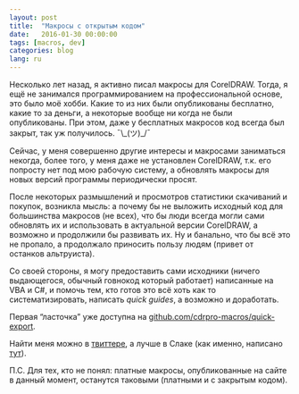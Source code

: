 ```yaml
---
layout: post
title:  "Макросы с открытым кодом"
date:   2016-01-30 00:00:00
tags: [macros, dev]
categories: blog
lang: ru
---
```


Несколько лет назад, я активно писал макросы для CorelDRAW. Тогда, я ещё не занимался программированием на профессиональной основе, это было моё хобби. Какие то из них были опубликованы бесплатно, какие то за деньги, а некоторые вообще ни когда не были опубликованы. При этом, даже у бесплатных макросов код всегда был закрыт, так уж получилось. ¯\\\_(ツ)\_/¯

Сейчас, у меня совершенно другие интересы и макросами заниматься некогда, более того, у меня даже не установлен CorelDRAW, т.к. его попросту нет под мою рабочую систему, а обновлять макросы для новых версий программы периодически просят. 

После некоторых размышлений и просмотров статистики скачиваний и покупок, возникла мысль: а почему бы не выложить исходный код для большинства макросов (не всех), что бы люди всегда могли сами обновлять их и использовать в актуальной версии CorelDRAW, а возможно и продолжили бы развивать их. Ну и банально, что бы всё это не пропало, а продолжало приносить пользу людям (привет от останков альтруиста).

Со своей стороны, я могу предоставить сами исходники (ничего выдающегося, обычный говнокод который работает) написанные на VBA и C#, и помочь тем, кто готов это всё хоть как то систематизировать, написать _quick guides_, а возможно и доработать.

Первая “ласточка” уже доступна на [github.com/cdrpro-macros/quick-export](https://github.com/cdrpro-macros/quick-export).

Найти меня можно в [твиттере](https://twitter.com/SanichKotikov), а лучше в Слаке (как именно, написано [тут](/forum/)).

П.С. Для тех, кто не понял: платные макросы, опубликованные на сайте в данный момент, останутся таковыми (платными и с закрытым кодом).

